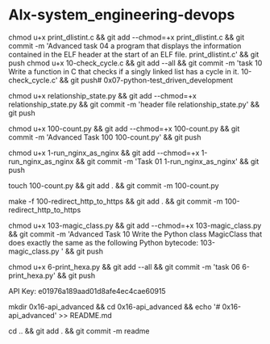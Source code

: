 # Alx-system_engineering-devops

chmod u+x print_dlistint.c && git add --chmod=+x print_dlistint.c && git commit -m 'Advanced task 04 a program that displays the information contained in the ELF header at the start of an ELF file. print_dlistint.c' && git push
chmod u+x 10-check_cycle.c && git add --all && git commit -m 'task 10 Write a function in C that checks if a singly linked list has a cycle in it. 10-check_cycle.c' && git push# 0x07-python-test_driven_development

chmod u+x relationship_state.py && git add --chmod=+x relationship_state.py && git commit -m 'header file relationship_state.py' && git push

chmod u+x 100-count.py && git add --chmod=+x 100-count.py && git commit -m 'Advanced Task 100 100-count.py' && git push

chmod u+x 1-run_nginx_as_nginx && git add --chmod=+x 1-run_nginx_as_nginx && git commit -m 'Task 01 1-run_nginx_as_nginx' && git push

touch 100-count.py && git add . && git commit -m 100-count.py

make -f 100-redirect_http_to_https && git add . && git commit -m 100-redirect_http_to_https

chmod u+x 103-magic_class.py && git add --chmod=+x 103-magic_class.py && git commit -m 'Advanced Task 10 Write the Python class MagicClass that does exactly the same as the following Python bytecode: 103-magic_class.py ' && git push

chmod u+x 6-print_hexa.py && git add --all && git commit -m 'task 06 6-print_hexa.py' && git push

API Key: e01976a189aad01d8afe4ec4cae60915

mkdir 0x16-api_advanced && cd 0x16-api_advanced && echo '# 0x16-api_advanced' >> README.md

cd .. && git add . && git commit -m readme

